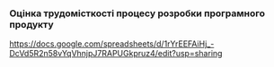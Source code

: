 ### Оцінка трудомісткості процесу розробки програмного продукту

https://docs.google.com/spreadsheets/d/1rYrEEFAiHj_-DcVd5R2n58vYqVhnjpJ7RAPUGkpruz4/edit?usp=sharing
